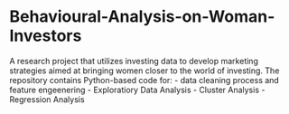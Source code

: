 # Behavioural-Analysis-on-Woman-Investors
A research project that utilizes investing data to develop marketing strategies aimed at bringing women closer to the world of investing. The repository contains Python-based code for: - data cleaning process and feature engeenering - Exploratiory Data Analysis - Cluster Analysis - Regression Analysis
